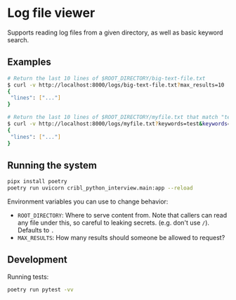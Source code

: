 # Log file viewer

Supports reading log files from a given directory, as well as basic keyword search.

## Examples

```bash
# Return the last 10 lines of $ROOT_DIRECTORY/big-text-file.txt
$ curl -v http://localhost:8000/logs/big-text-file.txt?max_results=10
{
 "lines": ["..."]
}

# Return the last 10 lines of $ROOT_DIRECTORY/myfile.txt that match "test" or "foo"
$ curl -v http://localhost:8000/logs/myfile.txt?keywords=test&keywords=foo
{
 "lines": ["..."]
}
```

## Running the system
```sh
pipx install poetry
poetry run uvicorn cribl_python_interview.main:app --reload
```

Environment variables you can use to change behavior:
- `ROOT_DIRECTORY`: Where to serve content from. Note that callers can read any file under this, so careful to leaking secrets. (e.g. don't use `/`). Defaults to `.`
- `MAX_RESULTS`: How many results should someone be allowed to request?

## Development

Running tests:
```sh
poetry run pytest -vv
```
